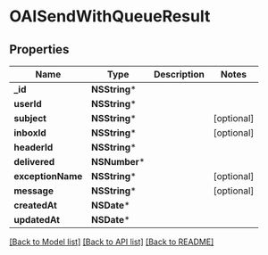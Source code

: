 # OAISendWithQueueResult

## Properties
Name | Type | Description | Notes
------------ | ------------- | ------------- | -------------
**_id** | **NSString*** |  | 
**userId** | **NSString*** |  | 
**subject** | **NSString*** |  | [optional] 
**inboxId** | **NSString*** |  | [optional] 
**headerId** | **NSString*** |  | 
**delivered** | **NSNumber*** |  | 
**exceptionName** | **NSString*** |  | [optional] 
**message** | **NSString*** |  | [optional] 
**createdAt** | **NSDate*** |  | 
**updatedAt** | **NSDate*** |  | 

[[Back to Model list]](../README#documentation-for-models) [[Back to API list]](../README#documentation-for-api-endpoints) [[Back to README]](../README)


